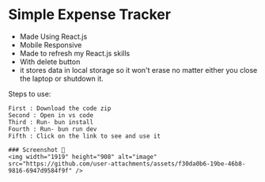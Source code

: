 # Simple Expense Tracker 
- Made Using React.js
- Mobile Responsive
- Made to refresh my React.js skills
- With delete button
- it stores data in local storage so it won't erase no matter either you close the laptop or shutdown it. 

Steps to use:

```
First : Download the code zip
Second : Open in vs code
Third : Run- bun install
Fourth : Run- bun run dev
Fifth : Click on the link to see and use it

### Screenshot 📸
<img width="1919" height="908" alt="image" src="https://github.com/user-attachments/assets/f30da0b6-19be-46b8-9816-6947d9584f9f" />
